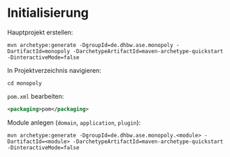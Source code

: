 # Initialisierung

Hauptprojekt erstellen:

```shell
mvn archetype:generate -DgroupId=de.dhbw.ase.monopoly -DartifactId=monopoly -DarchetypeArtifactId=maven-archetype-quickstart -DinteractiveMode=false
```

In Projektverzeichnis navigieren:

```shell
cd monopoly
```

`pom.xml` bearbeiten:

```xml
<packaging>pom</packaging>
```

Module anlegen (`domain`, `application`, `plugin`):

```shell
mvn archetype:generate -DgroupId=de.dhbw.ase.monopoly.<module> -DartifactId=<module> -DarchetypeArtifactId=maven-archetype-quickstart -DinteractiveMode=false
```

